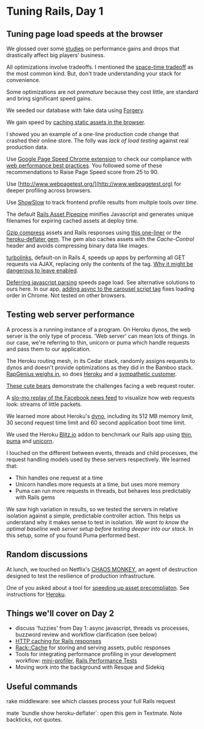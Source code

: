 # Tuning Rails, Day 1

## Tuning page load speeds at the browser 

We glossed over some [studies](http://www.stevesouders.com/blog/2010/05/07/wpo-web-performance-optimization/) on performance gains and drops that drastically affect big players' business.

All optimizations involve tradeoffs. I mentioned the [space-time tradeoff](http://en.wikipedia.org/wiki/Space%E2%80%93time_tradeoff) as the most common kind. But, don't trade understanding your stack for convenience.

Some optimizations are not _premature_ because they cost little, are standard and bring significant speed gains.

We seeded our database with fake data using [Forgery](https://github.com/sevenwire/forgery).

We gain speed by [caching static assets in the browser](http://betterexplained.com/articles/how-to-optimize-your-site-with-http-caching/).

I showed you an example of a one-line production code change that crashed their online store. The folly was _lack of load testing_ against real production data.

Use [Google Page Speed Chrome extension](https://developers.google.com/speed/docs/insights/using_chrome) to check our compliance with [web performance best practices](https://developers.google.com/speed/docs/best-practices/rules_intro). You followed some of these recommendations to Raise Page Speed score from 25 to 90.

Use [http://www.webpagetest.org/](http://www.webpagetest.org) for deeper profiling across browsers.

Use [ShowSlow](http://showslow.com) to track frontend profile results from multple tools _over time_.

The default [Rails Asset Pipepine](http://guides.rubyonrails.org/asset_pipeline.html) minifies Javascript and generates unique filenames for expiring cached assets at deploy time.

[Gzip compress](http://betterexplained.com/articles/how-to-optimize-your-site-with-gzip-compression/) assets and Rails responses using [this one-liner](https://gist.github.com/jsierles/5035014) or the [heroku-deflater gem](https://github.com/romanbsd/heroku-deflater). The gem also caches assets with the _Cache-Control_ header and avoids compressing binary data like images.

[turbolinks](https://github.com/rails/turbolinks), default-on in Rails 4, speeds up apps by performing all GET requests via AJAX, replacing only the contents of the <body> tag.   [Why it might be dangerous to leave enabled](http://staal.io/blog/2013/01/18/dangers-of-turbolinks/).

[Deferring javascript parsing](http://css-tricks.com/thinking-async/) speeds page load. See alternative solutions to ours here. In our app, [adding async to the carousel script tag](https://github.com/tuningrails/coolspots/commit/04574fc6b2bd9072c170b876f5765d90abb81a2d) fixes loading order in Chrome. Not tested on other browsers.

## Testing web server performance 

A process is a running instance of a program. On Heroku dynos, the web server is the only type of process. 'Web server' can mean lots of things. In our case, we're referring to thin, unicorn or puma which handle requests and pass them to our application.

The Heroku routing mesh, in its Cedar stack, randomly assigns requests to dynos and doesn't provide optimizations as they did in the Bamboo stack. [RapGenius weighs in](rapgenius.com/James-somers-herokus-ugly-secret-lyrics), so does [Heroku](https://blog.heroku.com/archives/2013/2/16/routing_performance_update/) and a [sympathetic customer](http://artsy.github.com/blog/2013/02/17/impact-of-heroku-routing-mesh-and-random-routing/).

[These cute bears](http://i.imgur.com/yU7bA.gif) demonstrate the challenges facing a web request router.

A [slo-mo replay of the Facebook news feed](http://vimeo.com/17248120) to visualize how web requests look: streams of little packets.

We learned more about Heroku's [dyno](https://devcenter.heroku.com/articles/dynos), including its 512 MB memory limit, 30 second request time limit and 60 second application boot time limit.

We used the Heroku [Blitz.io](http://blitz.io) addon to benchmark our Rails app using [thin](http://code.macournoyer.com/thin/), [puma](http://puma.io) and [unicorn](http://unicorn.bogomips.org).

I touched on the different between events, threads and child processes, the request handling models used by these servers respectively. We learned that:

* Thin handles one request at a time
* Unicorn handles more requests at a time, but uses more memory
* Puma can run more requests in threads, but behaves less predictably with Rails gems

We saw high variation in results, so we tested the servers in relative isolation against a simple, predictable controller action. This helps us understand why it makes sense to test in isolation. *We want to know the optimal baseline web server setup before testing deeper into our stack*. In this setup, some of you found Puma performed best.


## Random discussions

At lunch, we touched on Netflix's [CHAOS MONKEY](http://techblog.netflix.com/2012/07/chaos-monkey-released-into-wild.html), an agent of destruction designed to test the resilience of production infrastructure.

One of you asked about a tool for [speeding up asset precompliaton](https://github.com/ndbroadbent/turbo-sprockets-rails3). See instructions for [Heroku](https://github.com/ndbroadbent/turbo-sprockets-rails3).


## Things we'll cover on Day 2

* discuss 'fuzzies' from Day 1: async javascript, threads vs processes, buzzword review and workflow clarification (see below)
* [HTTP caching for Rails responses](https://devcenter.heroku.com/articles/http-caching-ruby-rails#timebased-cache-headers)
* [Rack::Cache](https://devcenter.heroku.com/articles/rack-cache-memcached-rails31) for storing and serving assets, public responses
* Tools for integrating performance profiling in your development workflow: [mini-profiler](https://github.com/SamSaffron/MiniProfiler/tree/master/Ruby), [Rails Performance Tests](http://guides.rubyonrails.org/performance_testing.html)
* Moving work into the background with Resque and Sidekiq

## Useful commands

rake middleware: see which classes process your full Rails request

mate \`bundle show heroku-deflater\`: open this gem in Textmate. Note backticks, not quotes.